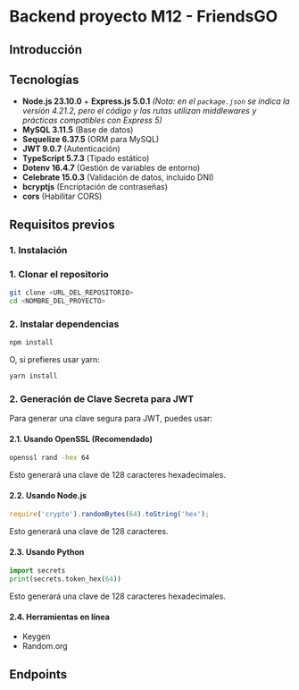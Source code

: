 # Backend proyecto M12 - FriendsGO

## Introducción

## Tecnologías

- **Node.js 23.10.0** + **Express.js 5.0.1**
  *(Nota: en el `package.json` se indica la versión 4.21.2, pero el código y las rutas utilizan middlewares y prácticas compatibles con Express 5)*
- **MySQL 3.11.5** (Base de datos)
- **Sequelize 6.37.5** (ORM para MySQL)
- **JWT 9.0.7** (Autenticación)
- **TypeScript 5.7.3** (Tipado estático)
- **Dotenv 16.4.7** (Gestión de variables de entorno)
- **Celebrate 15.0.3** (Validación de datos, incluido DNI)
- **bcryptjs** (Encriptación de contraseñas)
- **cors** (Habilitar CORS)

## Requisitos previos

### 1. Instalación

### 1. Clonar el repositorio
```sh
git clone <URL_DEL_REPOSITORIO>
cd <NOMBRE_DEL_PROYECTO>
```

### 2. Instalar dependencias
```sh
npm install
```

O, si prefieres usar yarn:

```sh
yarn install
```

### 2. Generación de Clave Secreta para JWT

Para generar una clave segura para JWT, puedes usar:

#### 2.1. Usando OpenSSL (Recomendado)
```sh
openssl rand -hex 64
```
Esto generará una clave de 128 caracteres hexadecimales.

#### 2.2. Usando Node.js
```js
require('crypto').randomBytes(64).toString('hex');
```
Esto generará una clave de 128 caracteres.

#### 2.3. Usando Python
```python
import secrets
print(secrets.token_hex(64))
```
Esto generará una clave de 128 caracteres hexadecimales.

#### 2.4. Herramientas en línea
- Keygen
- Random.org

## Endpoints